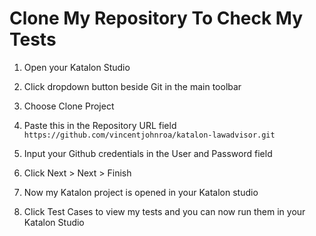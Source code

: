 # Clone My Repository To Check My Tests
1. Open your Katalon Studio

2. Click dropdown button beside Git in the main toolbar

3. Choose Clone Project

4. Paste this in the Repository URL field `https://github.com/vincentjohnroa/katalon-lawadvisor.git`

5. Input your Github credentials in the User and Password field

6. Click Next > Next > Finish

7. Now my Katalon project is opened in your Katalon studio

8. Click Test Cases to view my tests and you can now run them in your Katalon Studio

